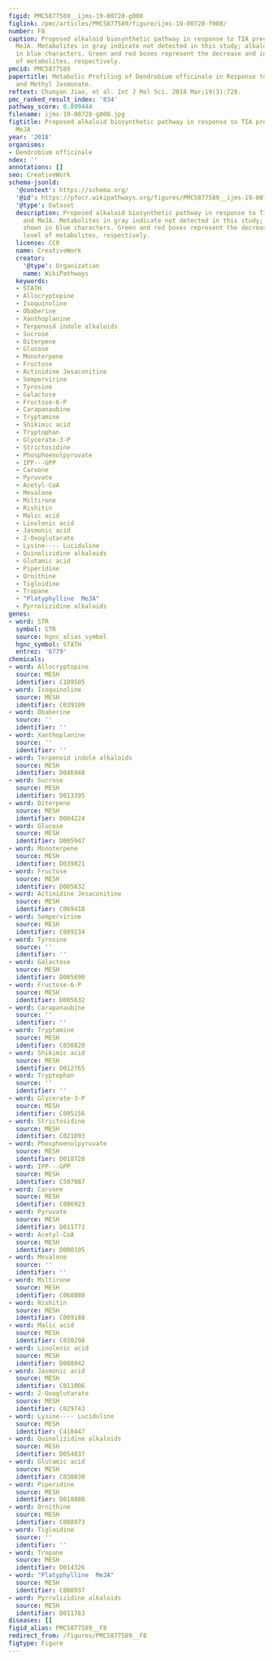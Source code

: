 ```yaml
---
figid: PMC5877589__ijms-19-00728-g008
figlink: /pmc/articles/PMC5877589/figure/ijms-19-00728-f008/
number: F8
caption: Proposed alkaloid biosynthetic pathway in response to TIA precursors and
  MeJA. Metabolites in gray indicate not detected in this study; alkaloids are shown
  in blue characters. Green and red boxes represent the decrease and increase level
  of metabolites, respectively.
pmcid: PMC5877589
papertitle: Metabolic Profiling of Dendrobium officinale in Response to Precursors
  and Methyl Jasmonate.
reftext: Chunyan Jiao, et al. Int J Mol Sci. 2018 Mar;19(3):728.
pmc_ranked_result_index: '834'
pathway_score: 0.899444
filename: ijms-19-00728-g008.jpg
figtitle: Proposed alkaloid biosynthetic pathway in response to TIA precursors and
  MeJA
year: '2018'
organisms:
- Dendrobium officinale
ndex: ''
annotations: []
seo: CreativeWork
schema-jsonld:
  '@context': https://schema.org/
  '@id': https://pfocr.wikipathways.org/figures/PMC5877589__ijms-19-00728-g008.html
  '@type': Dataset
  description: Proposed alkaloid biosynthetic pathway in response to TIA precursors
    and MeJA. Metabolites in gray indicate not detected in this study; alkaloids are
    shown in blue characters. Green and red boxes represent the decrease and increase
    level of metabolites, respectively.
  license: CC0
  name: CreativeWork
  creator:
    '@type': Organization
    name: WikiPathways
  keywords:
  - STATH
  - Allocryptopine
  - Isoquinoline
  - Obaberine
  - Xanthoplanine
  - Terpenoid indole alkaloids
  - Sucrose
  - Diterpene
  - Glucose
  - Monoterpene
  - Fructose
  - Actinidine Jesaconitine
  - Sempervirine
  - Tyrosine
  - Galactose
  - Fructose-6-P
  - Carapanaubine
  - Tryptamine
  - Shikimic acid
  - Tryptophan
  - Glycerate-3-P
  - Strictosidine
  - Phosphoenolpyruvate
  - IPP---GPP
  - Carvone
  - Pyruvate
  - Acetyl-CoA
  - Mevalone
  - Miltirone
  - Rishitin
  - Malic acid
  - Linolenic acid
  - Jasmonic acid
  - 2-Oxoglutarate
  - Lysine---- Luciduline
  - Quinolizidine alkaloids
  - Glutamic acid
  - Piperidine
  - Ornithine
  - Tigloidine
  - Tropane
  - "Platyphylline  MeJA"
  - Pyrrolizidine alkaloids
genes:
- word: STR
  symbol: STR
  source: hgnc_alias_symbol
  hgnc_symbol: STATH
  entrez: '6779'
chemicals:
- word: Allocryptopine
  source: MESH
  identifier: C109505
- word: Isoquinoline
  source: MESH
  identifier: C039109
- word: Obaberine
  source: ''
  identifier: ''
- word: Xanthoplanine
  source: ''
  identifier: ''
- word: Terpenoid indole alkaloids
  source: MESH
  identifier: D046948
- word: Sucrose
  source: MESH
  identifier: D013395
- word: Diterpene
  source: MESH
  identifier: D004224
- word: Glucose
  source: MESH
  identifier: D005947
- word: Monoterpene
  source: MESH
  identifier: D039821
- word: Fructose
  source: MESH
  identifier: D005632
- word: Actinidine Jesaconitine
  source: MESH
  identifier: C069418
- word: Sempervirine
  source: MESH
  identifier: C009234
- word: Tyrosine
  source: ''
  identifier: ''
- word: Galactose
  source: MESH
  identifier: D005690
- word: Fructose-6-P
  source: MESH
  identifier: D005632
- word: Carapanaubine
  source: ''
  identifier: ''
- word: Tryptamine
  source: MESH
  identifier: C030820
- word: Shikimic acid
  source: MESH
  identifier: D012765
- word: Tryptophan
  source: ''
  identifier: ''
- word: Glycerate-3-P
  source: MESH
  identifier: C005156
- word: Strictosidine
  source: MESH
  identifier: C021093
- word: Phosphoenolpyruvate
  source: MESH
  identifier: D010728
- word: IPP---GPP
  source: MESH
  identifier: C507087
- word: Carvone
  source: MESH
  identifier: C006923
- word: Pyruvate
  source: MESH
  identifier: D011773
- word: Acetyl-CoA
  source: MESH
  identifier: D000105
- word: Mevalone
  source: ''
  identifier: ''
- word: Miltirone
  source: MESH
  identifier: C068880
- word: Rishitin
  source: MESH
  identifier: C009188
- word: Malic acid
  source: MESH
  identifier: C030298
- word: Linolenic acid
  source: MESH
  identifier: D008042
- word: Jasmonic acid
  source: MESH
  identifier: C011006
- word: 2-Oxoglutarate
  source: MESH
  identifier: C029743
- word: Lysine---- Luciduline
  source: MESH
  identifier: C410447
- word: Quinolizidine alkaloids
  source: MESH
  identifier: D054837
- word: Glutamic acid
  source: MESH
  identifier: C030030
- word: Piperidine
  source: MESH
  identifier: D010880
- word: Ornithine
  source: MESH
  identifier: C008973
- word: Tigloidine
  source: ''
  identifier: ''
- word: Tropane
  source: MESH
  identifier: D014326
- word: "Platyphylline  MeJA"
  source: MESH
  identifier: C008937
- word: Pyrrolizidine alkaloids
  source: MESH
  identifier: D011763
diseases: []
figid_alias: PMC5877589__F8
redirect_from: /figures/PMC5877589__F8
figtype: Figure
---
```

